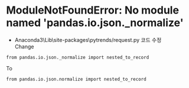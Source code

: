 # ModuleNotFoundError: No module named 'pandas.io.json._normalize'
- Anaconda3\Lib\site-packages\pytrends/request.py 코드 수정  
Change
~~~
from pandas.io.json._normalize import nested_to_record
~~~
To
~~~
from pandas.io.json.normalize import nested_to_record
~~~
